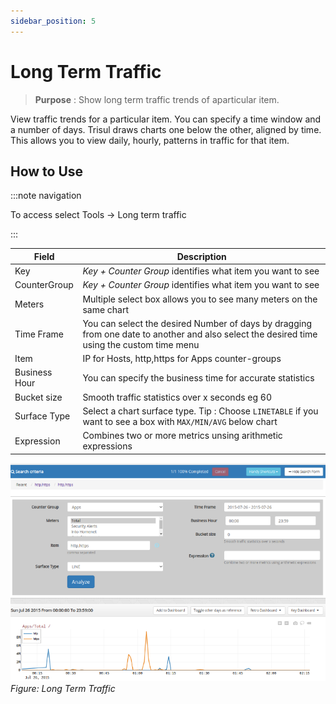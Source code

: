 ```yaml
---
sidebar_position: 5
---
```


# Long Term Traffic

> **Purpose** : Show long term traffic trends of aparticular item.

View traffic trends for a particular item. You can specify a time window
and a number of days. Trisul draws charts one below the other, aligned
by time. This allows you to view daily, hourly, patterns in traffic for
that item.

## How to Use

:::note navigation

To access select Tools -\> Long term traffic

:::

| Field         | Description                                                                                                                                |
| ------------- | ------------------------------------------------------------------------------------------------------------------------------------------ |
| Key           | *Key + Counter Group* identifies what item you want to see                                                                                 |
| CounterGroup  | *Key + Counter Group* identifies what item you want to see                                                                                 |
| Meters        | Multiple select box allows you to see many meters on the same chart                                                                        |
| Time Frame    | You can select the desired Number of days by dragging from one date to another and also select the desired time using the custom time menu |
| Item          | IP for Hosts, http,https for Apps counter-groups                                                                                           |
| Business Hour | You can specify the business time for accurate statistics                                                                                  |
| Bucket size   | Smooth traffic statistics over x seconds eg 60                                                                                             |
| Surface Type  | Select a chart surface type. Tip : Choose `LINETABLE` if you want to see a box with `MAX/MIN/AVG` below chart                              |
| Expression    | Combines two or more metrics unsing arithmetic expressions                                                                                 |

![](images/long_term_traffic.png)  
*Figure: Long Term Traffic*
